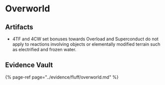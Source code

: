 # Overworld


## Artifacts

- 4TF and 4CW set bonuses towards Overload and Superconduct do not apply to reactions involving objects or elementally modified terrain such as electrified and frozen water.  


## Evidence Vault


{% page-ref page="../evidence/fluff/overworld.md" %}
